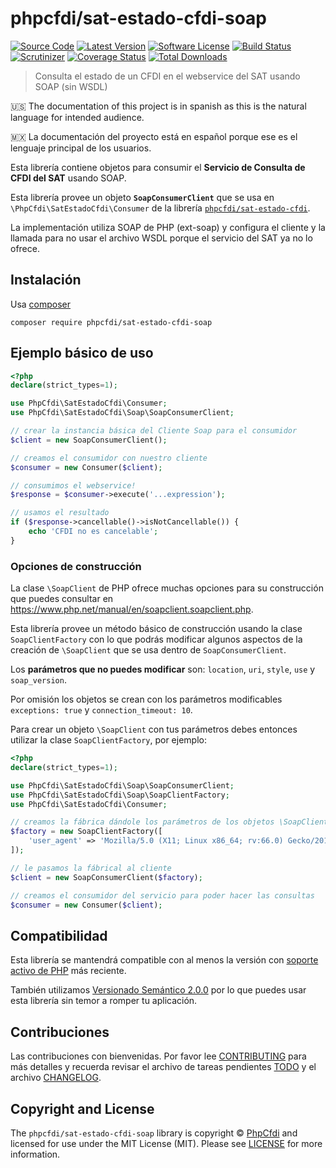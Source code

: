 # phpcfdi/sat-estado-cfdi-soap

[![Source Code][badge-source]][source]
[![Latest Version][badge-release]][release]
[![Software License][badge-license]][license]
[![Build Status][badge-build]][build]
[![Scrutinizer][badge-quality]][quality]
[![Coverage Status][badge-coverage]][coverage]
[![Total Downloads][badge-downloads]][downloads]

> Consulta el estado de un CFDI en el webservice del SAT usando SOAP (sin WSDL)

:us: The documentation of this project is in spanish as this is the natural language for intended audience.

:mexico: La documentación del proyecto está en español porque ese es el lenguaje principal de los usuarios.

Esta librería contiene objetos para consumir el **Servicio de Consulta de CFDI del SAT** usando SOAP.

Esta librería provee un objeto **`SoapConsumerClient`** que se usa en `\PhpCfdi\SatEstadoCfdi\Consumer`
de la librería [`phpcfdi/sat-estado-cfdi`](https://github.com/phpcfdi/sat-estado-cfdi).

La implementación utiliza SOAP de PHP (ext-soap) y configura el cliente y la llamada para no usar
el archivo WSDL porque el servicio del SAT ya no lo ofrece.

## Instalación

Usa [composer](https://getcomposer.org/)

```shell
composer require phpcfdi/sat-estado-cfdi-soap
```

## Ejemplo básico de uso

```php
<?php
declare(strict_types=1);

use PhpCfdi\SatEstadoCfdi\Consumer;
use PhpCfdi\SatEstadoCfdi\Soap\SoapConsumerClient;

// crear la instancia básica del Cliente Soap para el consumidor
$client = new SoapConsumerClient();

// creamos el consumidor con nuestro cliente
$consumer = new Consumer($client);

// consumimos el webservice!
$response = $consumer->execute('...expression');

// usamos el resultado
if ($response->cancellable()->isNotCancellable()) {
    echo 'CFDI no es cancelable';
}
```

### Opciones de construcción

La clase `\SoapClient` de PHP ofrece muchas opciones para su construcción que puedes consultar en
<https://www.php.net/manual/en/soapclient.soapclient.php>.

Esta librería provee un método básico de construcción usando la clase `SoapClientFactory` con lo que
podrás modificar algunos aspectos de la creación de `\SoapClient` que se usa dentro de `SoapConsumerClient`.

Los **parámetros que no puedes modificar** son: `location`, `uri`, `style`, `use` y `soap_version`.

Por omisión los objetos se crean con los parámetros modificables `exceptions: true` y `connection_timeout: 10`.

Para crear un objeto `\SoapClient` con tus parámetros debes entonces utilizar la clase `SoapClientFactory`, por ejemplo:

```php
<?php
declare(strict_types=1);

use PhpCfdi\SatEstadoCfdi\Soap\SoapConsumerClient;
use PhpCfdi\SatEstadoCfdi\Soap\SoapClientFactory;
use PhpCfdi\SatEstadoCfdi\Consumer;

// creamos la fábrica dándole los parámetros de los objetos \SoapClient que fabricará
$factory = new SoapClientFactory([
    'user_agent' => 'Mozilla/5.0 (X11; Linux x86_64; rv:66.0) Gecko/20100101 Firefox/66.0'
]);

// le pasamos la fábrical al cliente
$client = new SoapConsumerClient($factory);

// creamos el consumidor del servicio para poder hacer las consultas
$consumer = new Consumer($client);
```

## Compatibilidad

Esta librería se mantendrá compatible con al menos la versión con
[soporte activo de PHP](https://www.php.net/supported-versions.php) más reciente.

También utilizamos [Versionado Semántico 2.0.0](docs/SEMVER.md) por lo que puedes usar esta librería
sin temor a romper tu aplicación.

## Contribuciones

Las contribuciones con bienvenidas. Por favor lee [CONTRIBUTING][] para más detalles
y recuerda revisar el archivo de tareas pendientes [TODO][] y el archivo [CHANGELOG][].

## Copyright and License

The `phpcfdi/sat-estado-cfdi-soap` library is copyright © [PhpCfdi](https://www.phpcfdi.com/)
and licensed for use under the MIT License (MIT). Please see [LICENSE][] for more information.

[contributing]: https://github.com/phpcfdi/sat-estado-cfdi-soap/blob/main/CONTRIBUTING.md
[changelog]: https://github.com/phpcfdi/sat-estado-cfdi-soap/blob/main/docs/CHANGELOG.md
[todo]: https://github.com/phpcfdi/sat-estado-cfdi-soap/blob/main/docs/TODO.md

[source]: https://github.com/phpcfdi/sat-estado-cfdi-soap
[release]: https://github.com/phpcfdi/sat-estado-cfdi-soap/releases
[license]: https://github.com/phpcfdi/sat-estado-cfdi-soap/blob/main/LICENSE
[build]: https://github.com/phpcfdi/sat-estado-cfdi-soap/actions/workflows/build.yml?query=branch:main
[quality]: https://scrutinizer-ci.com/g/phpcfdi/sat-estado-cfdi-soap/
[coverage]: https://scrutinizer-ci.com/g/phpcfdi/sat-estado-cfdi-soap/code-structure/main/code-coverage
[downloads]: https://packagist.org/packages/phpcfdi/sat-estado-cfdi-soap

[badge-source]: https://img.shields.io/badge/source-phpcfdi/sat--estado--cfdi--soap-blue?style=flat-square
[badge-release]: https://img.shields.io/github/release/phpcfdi/sat-estado-cfdi-soap?style=flat-square
[badge-license]: https://img.shields.io/github/license/phpcfdi/sat-estado-cfdi-soap?style=flat-square
[badge-build]: https://img.shields.io/github/workflow/status/phpcfdi/sat-estado-cfdi-soap/build/main?style=flat-square
[badge-quality]: https://img.shields.io/scrutinizer/g/phpcfdi/sat-estado-cfdi-soap/main?style=flat-square
[badge-coverage]: https://img.shields.io/scrutinizer/coverage/g/phpcfdi/sat-estado-cfdi-soap/main?style=flat-square
[badge-downloads]: https://img.shields.io/packagist/dt/phpcfdi/sat-estado-cfdi-soap?style=flat-square
